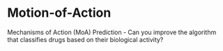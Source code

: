 # Motion-of-Action
Mechanisms of Action (MoA) Prediction - Can you improve the algorithm that classifies drugs based on their biological activity?
